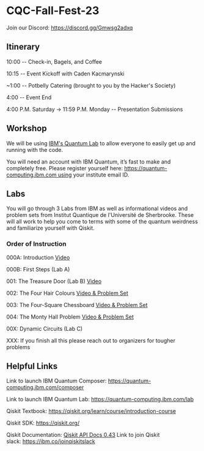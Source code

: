 # CQC-Fall-Fest-23

Join our Discord: https://discord.gg/Gmwsg2adxq

## Itinerary

10:00 -- Check-in, Bagels, and Coffee

10:15 -- Event Kickoff with Caden Kacmarynski

~1:00 -- Potbelly Catering (brought to you by the Hacker's Society)

4:00 -- Event End

4:00 P.M. Saturday -> 11:59 P.M. Monday -- Presentation Submissions

## Workshop

We will be using [IBM's Quantum Lab](<https://learning.quantum-computing.ibm.com/>) to allow everyone to easily get up and running with the code.

You will need an account with IBM Quantum, it’s fast to make and completely free. Please register yourself here: https://quantum-computing.ibm.com using your institute email ID.

## Labs

You will go through 3 Labs from IBM as well as informational videos and problem sets from Institut Quantique de l'Université de Sherbrooke. These will all work to help you come to terms with some of the quantum weirdness and familiarize yourself with Qiskit.

### Order of Instruction

000A: Introduction [Video](<https://youtu.be/yI-c30REP7s?si=MHjZLsVKA4_slzgI>)

000B: First Steps (Lab A)

001: The Treasure Door (Lab B) [Video](<https://youtu.be/c1beJIg8lRs?si=1XgXjyxf9v8sb2Q1>)

002: The Four Hair Colours [Video & Problem Set](<https://learn.qiskit.org/problem-sets/quantum_enigma_002/overview>)

003: The Four-Square Chessboard [Video & Problem Set](<https://learn.qiskit.org/problem-sets/quantum_enigma_003/overview>)

004: The Monty Hall Problem [Video & Problem Set](<https://learn.qiskit.org/problem-sets/quantum_enigma_004/overview>)

00X: Dynamic Circuits (Lab C)

XXX: If you finish all this please reach out to organizers for tougher problems

## Helpful Links

Link to launch IBM Quantum Composer: https://quantum-computing.ibm.com/composer

Link to launch IBM Quantum Lab: https://quantum-computing.ibm.com/lab

Qiskit Textbook: https://qiskit.org/learn/course/introduction-course

Qiskit SDK: https://qiskit.org/

Qiskit Documentation: [Qiskit API Docs 0.43](<https://qiskit.org/documentation/>)
Link to join Qiskit slack: https://ibm.co/joinqiskitslack



